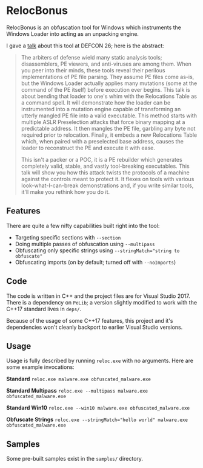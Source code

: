 # RelocBonus

RelocBonus is an obfuscation tool for Windows which instruments the Windows Loader into acting as an unpacking engine.

I gave a [talk](https://github.com/nickcano/RelocBonusSlides) about this tool at DEFCON 26; here is the abstract:

> The arbiters of defense wield many static analysis tools; disassemblers, PE viewers, and anti-viruses are among them. When you peer into their minds, these tools reveal their perilous implementations of PE file parsing. They assume PE files come as-is, but the Windows Loader actually applies many mutations (some at the command of the PE itself) before execution ever begins. This talk is about bending that loader to one's whim with the Relocations Table as a command spell. It will demonstrate how the loader can be instrumented into a mutation engine capable of transforming an utterly mangled PE file into a valid executable. This method starts with multiple ASLR Preselection attacks that force binary mapping at a predictable address. It then mangles the PE file, garbling any byte not required prior to relocation. Finally, it embeds a new Relocations Table which, when paired with a preselected base address, causes the loader to reconstruct the PE and execute it with ease.
>
> This isn't a packer or a POC, it is a PE rebuilder which generates completely valid, stable, and vastly tool-breaking executables. This talk will show you how this attack twists the protocols of a machine against the controls meant to protect it. It flexes on tools with various look-what-I-can-break demonstrations and, if you write similar tools, it'll make you rethink how you do it.

## Features

There are quite a few nifty capabilities built right into the tool:

- Targeting specific sections with `--section`
- Doing multiple passes of obfuscation using `--multipass`
- Obfuscating only specific strings using `--stringMatch="string to obfuscate"`
- Obfuscating imports (on by default; turned off with `--noImports`)

## Code

The code is written in C++ and the project files are for Visual Studio 2017. There is a dependency on `PeLib`; a version slightly modified to work with the C++17 standard lives in `deps/`.

Because of the usage of some C++17 features, this project and it's dependencies won't cleanly backport to earlier Visual Studio versions.

## Usage

Usage is fully described by running `reloc.exe` with no arguments. Here are some example invocations:

**Standard**
`reloc.exe malware.exe obfuscated_malware.exe`

**Standard Multipass**
`reloc.exe --multipass malware.exe obfuscated_malware.exe`

**Standard Win10**
`reloc.exe --win10 malware.exe obfuscated_malware.exe`

**Obfuscate Strings**
`reloc.exe --stringMatch="hello world" malware.exe obfuscated_malware.exe`

## Samples

Some pre-built samples exist in the `samples/` directory.